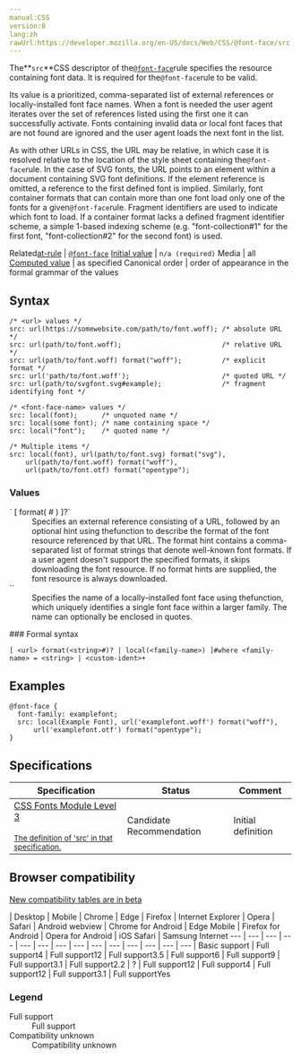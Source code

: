 ```yaml
---
manual:CSS
version:0
lang:zh
rawUrl:https://developer.mozilla.org/en-US/docs/Web/CSS/@font-face/src
---
```






The**`src`**CSS descriptor of the[`@font-face`](%26965 "The @font-face CSS at-rule allows authors to specify fonts (online url(), and locally local()), to display text on their web pages. By allowing authors to provide their own fonts, @font-face eliminates the need to depend on the limited number of fonts users have installed on their computers. By allowing authors to access users fonts, @font-face eliminates the dependencies of having internet access, as well as downloading the font's resources locally. These seemingly contrasting options empower developers to take advantage of the users settings in order to provide a seamless typographical experience. The @font-face at-rule may be used not only at the top level of a CSS, but also inside any CSS conditional-group at-rule.")rule specifies the resource containing font data. It is required for the`@font-face`rule to be valid.



Its value is a prioritized, comma-separated list of external references or locally-installed font face names. When a font is needed the user agent iterates over the set of references listed using the first one it can successfully activate. Fonts containing invalid data or local font faces that are not found are ignored and the user agent loads the next font in the list.



As with other URLs in CSS, the URL may be relative, in which case it is resolved relative to the location of the style sheet containing the`@font-face`rule. In the case of SVG fonts, the URL points to an element within a document containing SVG font definitions. If the element reference is omitted, a reference to the first defined font is implied. Similarly, font container formats that can contain more than one font load only one of the fonts for a given`@font-face`rule. Fragment identifiers are used to indicate which font to load. If a container format lacks a defined fragment identifier scheme, a simple 1-based indexing scheme (e.g. &quot;font-collection#1&quot; for the first font, &quot;font-collection#2&quot; for the second font) is used.


Related[at-rule](%4443 "") | [`@font-face`](%26965 "The @font-face CSS at-rule allows authors to specify fonts (online url(), and locally local()), to display text on their web pages. By allowing authors to provide their own fonts, @font-face eliminates the need to depend on the limited number of fonts users have installed on their computers. By allowing authors to access users fonts, @font-face eliminates the dependencies of having internet access, as well as downloading the font's resources locally. These seemingly contrasting options empower developers to take advantage of the users settings in order to provide a seamless typographical experience. The @font-face at-rule may be used not only at the top level of a CSS, but also inside any CSS conditional-group at-rule.") 
[Initial value](%28552 "") | `n/a (required)` 
Media | all 
[Computed value](%28556 "") | as specified 
Canonical order | order of appearance in the formal grammar of the values 


## Syntax<a name="Syntax"></a>

```
/* <url> values */
src: url(https://somewebsite.com/path/to/font.woff); /* absolute URL */
src: url(path/to/font.woff);                         /* relative URL */
src: url(path/to/font.woff) format("woff");          /* explicit format */
src: url('path/to/font.woff');                       /* quoted URL */
src: url(path/to/svgfont.svg#example);               /* fragment identifying font */

/* <font-face-name> values */
src: local(font);      /* unquoted name */
src: local(some font); /* name containing space */
src: local("font");    /* quoted name */

/* Multiple items */
src: local(font), url(path/to/font.svg) format("svg"),
    url(path/to/font.woff) format("woff"),
    url(path/to/font.otf) format("opentype");
```

### Values<a name="Values"></a>
<dl><dt id=''>`<url> [ format( <string># ) ]?`</dt><dd>Specifies an external reference consisting of a URL, followed by an optional hint using thefunction to describe the format of the font resource referenced by that URL. The format hint contains a comma-separated list of format strings that denote well-known font formats. If a user agent doesn&#39;t support the specified formats, it skips downloading the font resource. If no format hints are supplied, the font resource is always downloaded.</dd><dt id=''>`<font-face-name>`</dt><dd>Specifies the name of a locally-installed font face using thefunction, which uniquely identifies a single font face within a larger family. The name can optionally be enclosed in quotes.</dd></dl>
### Formal syntax<a name="Formal_syntax"></a>

```
[ <url> format(<string>#)? | local(<family-name>) ]#where <family-name> = <string> | <custom-ident>+
```

## Examples<a name="Examples"></a>

```
@font-face {
  font-family: examplefont;
  src: local(Example Font), url('examplefont.woff') format("woff"),
      url('examplefont.otf') format("opentype");
}
```

## Specifications<a name="Specifications"></a>

Specification | Status | Comment 
 ---  |  ---  |  ---  | 
[CSS Fonts Module Level 3<br></br><small>The definition of &#39;src&#39; in that specification.</small>](%30271 "") | Candidate Recommendation | Initial definition 


## Browser compatibility<a name="Browser_compatibility"></a>
[New compatibility tables are in beta<i></i>](%3360 "")

 | <abbr>Desktop<i></i></abbr> | <abbr>Mobile<i></i></abbr> 
 | <abbr>Chrome<i></i></abbr> | <abbr>Edge<i></i></abbr> | <abbr>Firefox<i></i></abbr> | <abbr>Internet Explorer<i></i></abbr> | <abbr>Opera<i></i></abbr> | <abbr>Safari<i></i></abbr> | <abbr>Android webview<i></i></abbr> | <abbr>Chrome for Android<i></i></abbr> | <abbr>Edge Mobile<i></i></abbr> | <abbr>Firefox for Android<i></i></abbr> | <abbr>Opera for Android<i></i></abbr> | <abbr>iOS Safari<i></i></abbr> | <abbr>Samsung Internet<i></i></abbr> 
 ---  |  ---  |  ---  |  ---  |  ---  |  ---  |  ---  |  ---  |  ---  |  ---  |  ---  |  ---  |  ---  |  ---  | 
Basic support | <abbr>Full support</abbr>4 | <abbr>Full support</abbr>12 | <abbr>Full support</abbr>3.5 | <abbr>Full support</abbr>6 | <abbr>Full support</abbr>9 | <abbr>Full support</abbr>3.1 | <abbr>Full support</abbr>2.2 | <abbr>?</abbr> | <abbr>Full support</abbr>12 | <abbr>Full support</abbr>4 | <abbr>Full support</abbr>12 | <abbr>Full support</abbr>3.1 | <abbr>Full support</abbr>Yes 


### Legend<a name="Legend"></a>
<dl><dt id=''><abbr>Full support</abbr></dt><dd>Full support</dd><dt id=''><abbr>Compatibility unknown</abbr></dt><dd>Compatibility unknown</dd></dl>



